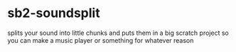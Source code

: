 # sb2-soundsplit
splits your sound into little chunks and puts them in a big scratch project so you can make a music player or something for whatever reason
